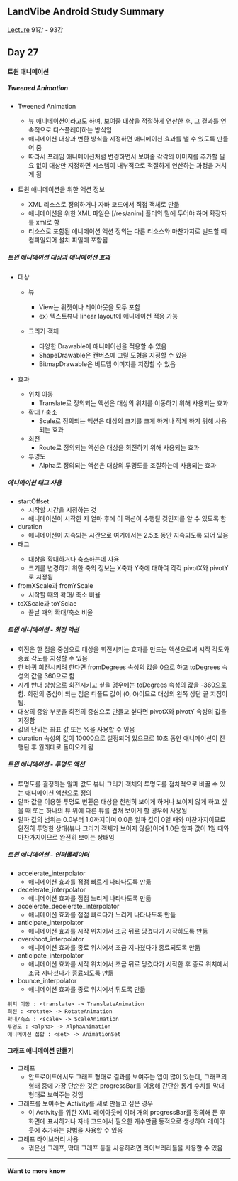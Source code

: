 ## LandVibe Android Study Summary
[Lecture](https://www.inflearn.com/course/do-it-%EC%95%88%EB%93%9C%EB%A1%9C%EC%9D%B4%EB%93%9C-%EC%95%B1-%ED%94%84%EB%A1%9C%EA%B7%B8%EB%9E%98%EB%B0%8D-%EC%95%88%EB%93%9C%EB%A1%9C%EC%9D%B4%EB%93%9C-%EA%B0%95%EC%A2%8C-2/) 91강 - 93강
## Day 27

#### 트윈 애니메이션

##### Tweened Animation
+ Tweened Animation
  - 뷰 애니메이션이라고도 하며, 보여줄 대상을 적절하게 연산한 후, 그 결과를 연속적으로 디스플레이하는 방식임
  - 애니메이션 대상과 변환 방식을 지정하면 애니메이션 효과를 낼 수 있도록 만들어 줌
  - 따라서 프레임 애니메이션처럼 변경하면서 보여줄 각각의 이미지를 추가할 필요 없이 대상만 지정하면 시스템이 내부적으로 적절하게 연산하는 과정을 거치게 됨

+ 트윈 애니메이션을 위한 액션 정보
  - XML 리소스로 정의하거나 자바 코드에서 직접 객체로 만듦
  - 애니메이션을 위한 XML 파일은 [/res/anim] 폴더의 밑에 두어야 하며 확장자를 xml로 함
  - 리소스로 포함된 애니메이션 액션 정의는 다른 리소스와 마찬가지로 빌드할 때 컴파일되어 설치 파일에 포함됨

##### 트윈 애니메이션 대상과 애니메이션 효과
* 대상
  + 뷰
    - View는 위젯이나 레이아웃을 모두 포함
    - ex) 텍스트뷰나 linear layout에 애니메이션 적용 가능

  + 그리기 객체
    - 다양한 Drawable에 애니메이션을 적용할 수 있음
    - ShapeDrawable은 캔버스에 그릴 도형을 지정할 수 있음
    - BitmapDrawable은 비트맵 이미지를 지정할 수 있음

* 효과
  + 위치 이동
    - Translate로 정의되는 액션은 대상의 위치를 이동하기 위해 사용되는 효과
  + 확대 / 축소
    - Scale로 정의되는 액션은 대상의 크기를 크게 하거나 작게 하기 위해 사용되는 효과
  + 회전
    - Route로 정의되는 액션은 대상을 회전하기 위해 사용되는 효과
  + 투명도
    - Alpha로 정의되는 액션은 대상의 투명도를 조절하는데 사용되는 효과

##### 애니메이션 <scale> 태그 사용
- startOffset
  + 시작할 시간을 지정하는 것
  + 애니메이션이 시작한 지 얼마 후에 이 액션이 수행될 것인지를 알 수 있도록 함
- duration
  + 애니메이션이 지속되는 시간으로 여기에서는 2.5초 동안 지속되도록 되어 있음
- <scale> 태그
  + 대상을 확대하거나 축소하는데 사용
  + 크기를 변경하기 위한 축의 정보는 X축과 Y축에 대하여 각각 pivotX와 pivotY로 지정됨
- fromXScale과 fromYScale
  + 시작할 때의 확대/ 축소 비율
- toXScale과 toYSclae
  + 끝날 때의 확대/축소 비율

##### 트윈 애니메이션 - 회전 액션
+ 회전은 한 점을 중심으로 대상을 회전시키는 효과를 만드는 액션으로써 시작 각도와 종료 각도를 지정할 수 있음
+ 한 바퀴 회전시키려 한다면 fromDegrees 속성의 값을 0으로 하고 toDegrees 속성의 값을 360으로 함
+ 시계 반대 방향으로 회전시키고 싶을 경우에는 toDegrees 속성의 값을 -360으로 함. 회전의 중심이 되는 점은 디폴트 값이 (0, 0)이므로 대상의 왼쪽 상단 끝 지점이 됨.
+ 대상의 중앙 부분을 회전의 중심으로 만들고 싶다면 pivotX와 pivotY 속성의 값을 지정함
+ 값의 단위는 좌표 값 또는 %을 사용할 수 있음
+ duration 속성의 값이 10000으로 설정되어 있으므로 10초 동안 애니메이션이 진행된 후 원래대로 돌아오게 됨

##### 트윈 애니메이션 - 투명도 액션
+ 투명도를 결정하는 알파 값도 뷰나 그리기 객체의 투명도를 점차적으로 바꿀 수 있는 애니메이션 액션으로 정의
+ 알파 값을 이용한 투명도 변환은 대상을 천천히 보이게 하거나 보이지 않게 하고 싶을 때 또는 하나의 뷰 위에 다른 뷰를 겹쳐 보이게 할 경우에 사용됨
+ 알파 값의 범위는 0.0부터 1.0까지이며 0.0은 알파 값이 0일 때와 마찬가지이므로 완전히 투명한 상태(뷰나 그리기 객체가 보이지 않음)이며 1.0은 알파 값이 1일 때와 마찬가지이므로 완전히 보이는 상태임

##### 트윈 애니메이션 - 인터폴레이터
+ accelerate_interpolator
  - 애니메이션 효과를 점점 빠르게 나타나도록 만듦
+ decelerate_interpolator
  - 애니메이션 효과를 점점 느리게 나타나도록 만듦
+ accelerate_decelerate_interpolator
  - 애니메이션 효과를 점점 빠르다가 느리게 나타나도록 만듦
+ anticipate_interpolator
  - 애니메이션 효과를 시작 위치에서 조금 뒤로 당겼다가 시작하도록 만듦
+ overshoot_interpolator
  - 애니메이션 효과를 종료 위치에서 조금 지나쳤다가 종료되도록 만듦
+ anticipate_interpolator
  - 애니메이션 효과를 시작 위치에서 조금 뒤로 당겼다가 시작한 후 종료 위치에서 조금 지나쳤다가 종료되도록 만듦
+ bounce_interpolator
  - 애니메이션 효과를 종료 위치에서 튀도록 만듦

```
위치 이동 : <translate> -> TranslateAnimation
회전 : <rotate> -> RotateAnimation
확대/축소 : <scale> -> ScaleAnimation
투명도 : <alpha> -> AlphaAnimation
애니메이션 집합 : <set> -> AnimationSet
```

#### 그래프 애니메이션 만들기
+ 그래프
  - 안드로이드에서도 그래프 형태로 결과를 보여주는 앱이 많이 있는데, 그래프의 형태 중에 가장 단순한 것은 progressBar를 이용해 간단한 통계 수치를 막대 형태로 보여주는 것임
+ 그래프를 보여주는 Activity를 새로 만들고 싶은 경우
  - 이 Activity를 위한 XML 레이아웃에 여러 개의 progressBar를 정의해 둔 후 화면에 표시하거나 자바 코드에서 필요한 개수만큼 동적으로 생성하여 레이아웃에 추가하는 방법을 사용할 수 있음
+ 그래프 라이브러리 사용
  - 꺾은선 그래프, 막대 그래프 등을 사용하려면 라이브러리들을 사용할 수 있음
--------
#### Want to more know
